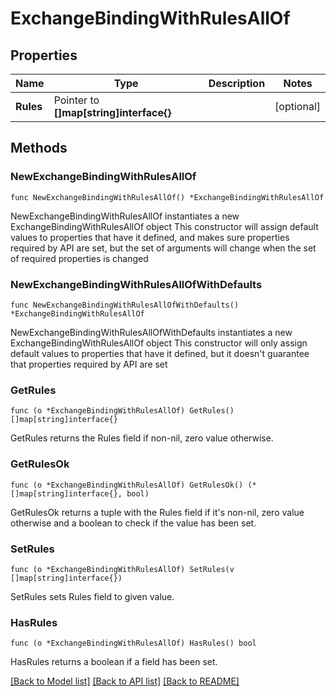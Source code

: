 # ExchangeBindingWithRulesAllOf

## Properties

Name | Type | Description | Notes
------------ | ------------- | ------------- | -------------
**Rules** | Pointer to **[]map[string]interface{}** |  | [optional] 

## Methods

### NewExchangeBindingWithRulesAllOf

`func NewExchangeBindingWithRulesAllOf() *ExchangeBindingWithRulesAllOf`

NewExchangeBindingWithRulesAllOf instantiates a new ExchangeBindingWithRulesAllOf object
This constructor will assign default values to properties that have it defined,
and makes sure properties required by API are set, but the set of arguments
will change when the set of required properties is changed

### NewExchangeBindingWithRulesAllOfWithDefaults

`func NewExchangeBindingWithRulesAllOfWithDefaults() *ExchangeBindingWithRulesAllOf`

NewExchangeBindingWithRulesAllOfWithDefaults instantiates a new ExchangeBindingWithRulesAllOf object
This constructor will only assign default values to properties that have it defined,
but it doesn't guarantee that properties required by API are set

### GetRules

`func (o *ExchangeBindingWithRulesAllOf) GetRules() []map[string]interface{}`

GetRules returns the Rules field if non-nil, zero value otherwise.

### GetRulesOk

`func (o *ExchangeBindingWithRulesAllOf) GetRulesOk() (*[]map[string]interface{}, bool)`

GetRulesOk returns a tuple with the Rules field if it's non-nil, zero value otherwise
and a boolean to check if the value has been set.

### SetRules

`func (o *ExchangeBindingWithRulesAllOf) SetRules(v []map[string]interface{})`

SetRules sets Rules field to given value.

### HasRules

`func (o *ExchangeBindingWithRulesAllOf) HasRules() bool`

HasRules returns a boolean if a field has been set.


[[Back to Model list]](../README.md#documentation-for-models) [[Back to API list]](../README.md#documentation-for-api-endpoints) [[Back to README]](../README.md)


